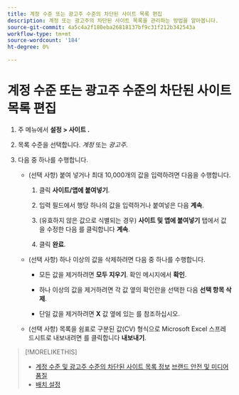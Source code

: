 ```yaml
---
title: 계정 수준 또는 광고주 수준의 차단된 사이트 목록 편집
description: 계정 또는 광고주의 차단된 사이트 목록을 관리하는 방법을 알아봅니다.
source-git-commit: 4a5c4a2f180eba26818137bf9c31f212b342543a
workflow-type: tm+mt
source-wordcount: '184'
ht-degree: 0%

---
```


# 계정 수준 또는 광고주 수준의 차단된 사이트 목록 편집

1. 주 메뉴에서 **설정 > 사이트 .**

1. 목록 수준을 선택합니다. *계정* 또는 *광고주*.

1. 다음 중 하나를 수행합니다.

   * (선택 사항) 붙여 넣거나 최대 10,000개의 값을 입력하려면 다음을 수행합니다.

      1. 클릭 **사이트/앱에 붙여넣기**.

      1. 입력 필드에서 행당 하나의 값을 입력하거나 붙여넣은 다음 **계속**.

      1. (유효하지 않은 값으로 식별되는 경우) **사이트 및 앱에 붙여넣기** 탭에서 값을 수정한 다음 를 클릭합니다 **계속**.

      1. 클릭 **완료**.
   * (선택 사항) 하나 이상의 값을 삭제하려면 다음 중 하나를 수행합니다.

      * 모든 값을 제거하려면 **모두 지우기**. 확인 메시지에서 **확인**.

      * 하나 이상의 값을 제거하려면 각 값 옆의 확인란을 선택한 다음 **선택 항목 삭제**.

      * 단일 값을 제거하려면 **X** 값 옆에 있는 를 참조하십시오.
   * (선택 사항) 목록을 쉼표로 구분된 값(CV) 형식으로 Microsoft Excel 스프레드시트로 내보내려면 를 클릭합니다 **내보내기**.



>[!MORELIKETHIS]
>
>* [계정 수준 및 광고주 수준의 차단된 사이트 목록 정보](/help/dsp/admin/blocked-sites-list-about.md)
   > [브랜드 안전 및 미디어 품질](/help/dsp/introduction/features/brand-safety-media-quality.md)
>* [배치 설정](/help/dsp/campaign-management/placements/placement-settings.md)


